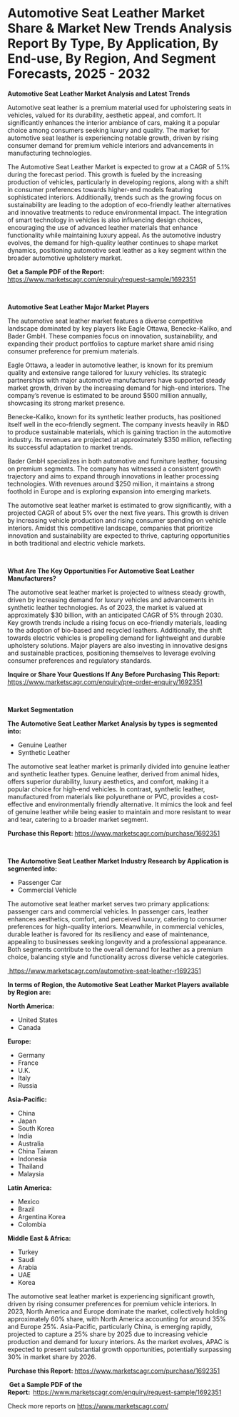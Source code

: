 <p><h1>Automotive Seat Leather Market Share & Market New Trends Analysis Report By Type, By Application, By End-use, By Region, And Segment Forecasts, 2025 - 2032</h1></p><p><strong>Automotive Seat Leather Market Analysis and Latest Trends</strong></p>
<p><p>Automotive seat leather is a premium material used for upholstering seats in vehicles, valued for its durability, aesthetic appeal, and comfort. It significantly enhances the interior ambiance of cars, making it a popular choice among consumers seeking luxury and quality. The market for automotive seat leather is experiencing notable growth, driven by rising consumer demand for premium vehicle interiors and advancements in manufacturing technologies.</p><p>The Automotive Seat Leather Market is expected to grow at a CAGR of 5.1% during the forecast period. This growth is fueled by the increasing production of vehicles, particularly in developing regions, along with a shift in consumer preferences towards higher-end models featuring sophisticated interiors. Additionally, trends such as the growing focus on sustainability are leading to the adoption of eco-friendly leather alternatives and innovative treatments to reduce environmental impact. The integration of smart technology in vehicles is also influencing design choices, encouraging the use of advanced leather materials that enhance functionality while maintaining luxury appeal. As the automotive industry evolves, the demand for high-quality leather continues to shape market dynamics, positioning automotive seat leather as a key segment within the broader automotive upholstery market.</p></p>
<p><strong>Get a Sample PDF of the Report:&nbsp;</strong> <a href="https://www.marketscagr.com/enquiry/request-sample/1692351?utm_campaign=2992&utm_medium=2&utm_source=Github&utm_content=ia&utm_term=27032025&utm_id=automotive-seat-leather">https://www.marketscagr.com/enquiry/request-sample/1692351</a></p>
<p>&nbsp;</p>
<p><strong>Automotive Seat Leather Major Market Players</strong></p>
<p><p>The automotive seat leather market features a diverse competitive landscape dominated by key players like Eagle Ottawa, Benecke-Kaliko, and Bader GmbH. These companies focus on innovation, sustainability, and expanding their product portfolios to capture market share amid rising consumer preference for premium materials.</p><p>Eagle Ottawa, a leader in automotive leather, is known for its premium quality and extensive range tailored for luxury vehicles. Its strategic partnerships with major automotive manufacturers have supported steady market growth, driven by the increasing demand for high-end interiors. The company’s revenue is estimated to be around $500 million annually, showcasing its strong market presence.</p><p>Benecke-Kaliko, known for its synthetic leather products, has positioned itself well in the eco-friendly segment. The company invests heavily in R&D to produce sustainable materials, which is gaining traction in the automotive industry. Its revenues are projected at approximately $350 million, reflecting its successful adaptation to market trends.</p><p>Bader GmbH specializes in both automotive and furniture leather, focusing on premium segments. The company has witnessed a consistent growth trajectory and aims to expand through innovations in leather processing technologies. With revenues around $250 million, it maintains a strong foothold in Europe and is exploring expansion into emerging markets.</p><p>The automotive seat leather market is estimated to grow significantly, with a projected CAGR of about 5% over the next five years. This growth is driven by increasing vehicle production and rising consumer spending on vehicle interiors. Amidst this competitive landscape, companies that prioritize innovation and sustainability are expected to thrive, capturing opportunities in both traditional and electric vehicle markets.</p></p>
<p>&nbsp;</p>
<p><strong>What Are The Key Opportunities For Automotive Seat Leather Manufacturers?</strong></p>
<p><p>The automotive seat leather market is projected to witness steady growth, driven by increasing demand for luxury vehicles and advancements in synthetic leather technologies. As of 2023, the market is valued at approximately $30 billion, with an anticipated CAGR of 5% through 2030. Key growth trends include a rising focus on eco-friendly materials, leading to the adoption of bio-based and recycled leathers. Additionally, the shift towards electric vehicles is propelling demand for lightweight and durable upholstery solutions. Major players are also investing in innovative designs and sustainable practices, positioning themselves to leverage evolving consumer preferences and regulatory standards.</p></p>
<p><strong>Inquire or Share Your Questions If Any Before Purchasing This Report:</strong> <a href="https://www.marketscagr.com/enquiry/pre-order-enquiry/1692351?utm_campaign=2992&utm_medium=2&utm_source=Github&utm_content=ia&utm_term=27032025&utm_id=automotive-seat-leather">https://www.marketscagr.com/enquiry/pre-order-enquiry/1692351</a></p>
<p>&nbsp;</p>
<p><strong>Market Segmentation</strong></p>
<p><strong>The Automotive Seat Leather Market Analysis by types is segmented into:</strong></p>
<p><ul><li>Genuine Leather</li><li>Synthetic Leather</li></ul></p>
<p><p>The automotive seat leather market is primarily divided into genuine leather and synthetic leather types. Genuine leather, derived from animal hides, offers superior durability, luxury aesthetics, and comfort, making it a popular choice for high-end vehicles. In contrast, synthetic leather, manufactured from materials like polyurethane or PVC, provides a cost-effective and environmentally friendly alternative. It mimics the look and feel of genuine leather while being easier to maintain and more resistant to wear and tear, catering to a broader market segment.</p></p>
<p><strong>Purchase this Report:&nbsp;</strong><a href="https://www.marketscagr.com/purchase/1692351?utm_campaign=2992&utm_medium=2&utm_source=Github&utm_content=ia&utm_term=27032025&utm_id=automotive-seat-leather">https://www.marketscagr.com/purchase/1692351</a></p>
<p>&nbsp;</p>
<p><strong>The Automotive Seat Leather Market Industry Research by Application is segmented into:</strong></p>
<p><ul><li>Passenger Car</li><li>Commercial Vehicle</li></ul></p>
<p><p>The automotive seat leather market serves two primary applications: passenger cars and commercial vehicles. In passenger cars, leather enhances aesthetics, comfort, and perceived luxury, catering to consumer preferences for high-quality interiors. Meanwhile, in commercial vehicles, durable leather is favored for its resiliency and ease of maintenance, appealing to businesses seeking longevity and a professional appearance. Both segments contribute to the overall demand for leather as a premium choice, balancing style and functionality across diverse vehicle categories.</p></p>
<p><a href="https://www.marketscagr.com/automotive-seat-leather-r1692351?utm_campaign=2992&utm_medium=2&utm_source=Github&utm_content=ia&utm_term=27032025&utm_id=automotive-seat-leather">&nbsp;https://www.marketscagr.com/automotive-seat-leather-r1692351</a></p>
<p><strong>In terms of Region, the Automotive Seat Leather Market Players available by Region are:</strong></p>
<p>
    <p> <strong> North America: </strong>
        <ul>
            <li>United States</li>
            <li>Canada</li>
        </ul>
        </p> 
    <p> <strong> Europe: </strong>
        <ul>
            <li>Germany</li>
            <li>France</li>
            <li>U.K.</li>
            <li>Italy</li>
            <li>Russia</li>
        </ul>
        </p> 
    <p> <strong> Asia-Pacific: </strong>
        <ul>
            <li>China</li>
            <li>Japan</li>
            <li>South Korea</li>
            <li>India</li>
            <li>Australia</li>
            <li>China Taiwan</li>
            <li>Indonesia</li>
            <li>Thailand</li>
            <li>Malaysia</li>
        </ul>
        </p> 
    <p> <strong> Latin America: </strong>
        <ul>
            <li>Mexico</li>
            <li>Brazil</li>
            <li>Argentina Korea</li>
            <li>Colombia</li>
        </ul>
        </p> 
    <p> <strong> Middle East & Africa: </strong>
        <ul>
            <li>Turkey</li>
            <li>Saudi</li>
            <li>Arabia</li>
            <li>UAE</li>
            <li>Korea</li>
        </ul>
    </p>
    </p>
<p><p>The automotive seat leather market is experiencing significant growth, driven by rising consumer preferences for premium vehicle interiors. In 2023, North America and Europe dominate the market, collectively holding approximately 60% share, with North America accounting for around 35% and Europe 25%. Asia-Pacific, particularly China, is emerging rapidly, projected to capture a 25% share by 2025 due to increasing vehicle production and demand for luxury interiors. As the market evolves, APAC is expected to present substantial growth opportunities, potentially surpassing 30% in market share by 2026.</p></p>
<p><strong>Purchase this Report: </strong><a href="https://www.marketscagr.com/purchase/1692351?utm_campaign=2992&utm_medium=2&utm_source=Github&utm_content=ia&utm_term=27032025&utm_id=automotive-seat-leather">https://www.marketscagr.com/purchase/1692351</a></p>
<p>&nbsp;<strong>Get a Sample PDF of the Report:&nbsp;&nbsp;</strong><a href="https://www.marketscagr.com/enquiry/request-sample/1692351?utm_campaign=2992&utm_medium=2&utm_source=Github&utm_content=ia&utm_term=27032025&utm_id=automotive-seat-leather">https://www.marketscagr.com/enquiry/request-sample/1692351</a></p>
<p><strong></strong></p>
<p>Check more reports on <a href="https://www.marketscagr.com/?utm_campaign=2992&utm_medium=2&utm_source=Github&utm_content=ia&utm_term=27032025&utm_id=automotive-seat-leather">https://www.marketscagr.com/</a></p>